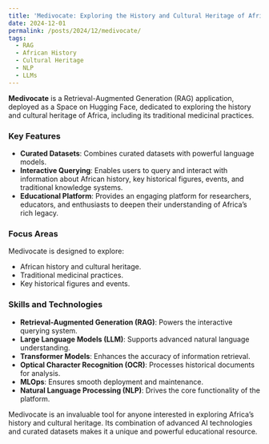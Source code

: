 ```yaml
---
title: 'Medivocate: Exploring the History and Cultural Heritage of Africa'
date: 2024-12-01
permalink: /posts/2024/12/medivocate/
tags:
  - RAG
  - African History
  - Cultural Heritage
  - NLP
  - LLMs
---
```


**Medivocate** is a Retrieval-Augmented Generation (RAG) application, deployed as a Space on Hugging Face, dedicated to exploring the history and cultural heritage of Africa, including its traditional medicinal practices.

### Key Features

- **Curated Datasets**: Combines curated datasets with powerful language models.
- **Interactive Querying**: Enables users to query and interact with information about African history, key historical figures, events, and traditional knowledge systems.
- **Educational Platform**: Provides an engaging platform for researchers, educators, and enthusiasts to deepen their understanding of Africa’s rich legacy.

### Focus Areas

Medivocate is designed to explore:

- African history and cultural heritage.
- Traditional medicinal practices.
- Key historical figures and events.

### Skills and Technologies

- **Retrieval-Augmented Generation (RAG)**: Powers the interactive querying system.
- **Large Language Models (LLM)**: Supports advanced natural language understanding.
- **Transformer Models**: Enhances the accuracy of information retrieval.
- **Optical Character Recognition (OCR)**: Processes historical documents for analysis.
- **MLOps**: Ensures smooth deployment and maintenance.
- **Natural Language Processing (NLP)**: Drives the core functionality of the platform.

Medivocate is an invaluable tool for anyone interested in exploring Africa’s history and cultural heritage. Its combination of advanced AI technologies and curated datasets makes it a unique and powerful educational resource.
